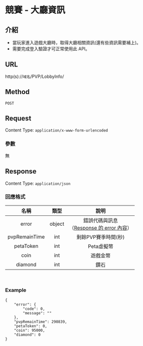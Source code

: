 # 競賽 - 大廳資訊

## 介紹

- 當玩家進入遊戲大廳時，取得大廳相關資訊(還有些資訊需要補上)。
- 需要完成登入驗證才可正常使用此 API。

## URL

http(s)://`域名`/PVP/LobbyInfo/

## Method

`POST`

## Request

Content Type: `application/x-www-form-urlencoded`

### 參數

無

## Response

Content Type: `application/json`

### 回應格式

| 名稱 | 類型 | 說明 |
|:-:|:-:|:-:|
| error | object | 錯誤代碼與訊息<br>（[Response 的 error 內容](../response.md#error)） |
| pvpRemainTime | int | 剩餘PVP賽季時間(秒) |
| petaToken | int | Peta虛擬幣 |
| coin | int | 遊戲金幣 |
| diamond | int | 鑽石 |
<br>

### Example
    {
        "error": {
            "code": 0,
            "message": ""
        },
        "pvpRemainTime": 290839,
        "petaToken": 0,
        "coin": 95000,
        "diamond": 0
    }